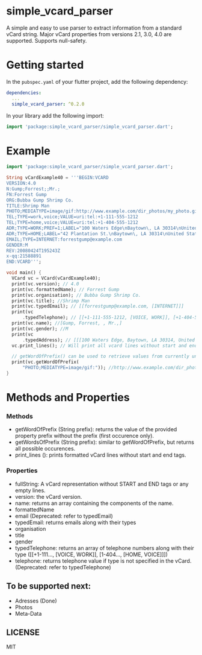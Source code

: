 # simple_vcard_parser

A simple and easy to use parser to extract information from a standard vCard string. Major vCard properties from versions 2.1, 3.0, 4.0 are supported. Supports null-safety.

# Getting started

In the `pubspec.yaml` of your flutter project, add the following
dependency:

```yaml
dependencies:
  ...
  simple_vcard_parser: ^0.2.0
```

In your library add the following import:

```dart
import 'package:simple_vcard_parser/simple_vcard_parser.dart';
```

# Example

```dart
import 'package:simple_vcard_parser/simple_vcard_parser.dart';

String vCardExample40 = '''BEGIN:VCARD
VERSION:4.0
N:Gump;Forrest;;Mr.;
FN:Forrest Gump
ORG:Bubba Gump Shrimp Co.
TITLE:Shrimp Man
PHOTO;MEDIATYPE=image/gif:http://www.example.com/dir_photos/my_photo.gif
TEL;TYPE=work,voice;VALUE=uri:tel:+1-111-555-1212
TEL;TYPE=home,voice;VALUE=uri:tel:+1-404-555-1212
ADR;TYPE=WORK;PREF=1;LABEL="100 Waters Edge\nBaytown\, LA 30314\nUnited States of America":;;100 Waters Edge;Baytown;LA;30314;United States of America
ADR;TYPE=HOME;LABEL="42 Plantation St.\nBaytown\, LA 30314\nUnited States of America":;;42 Plantation St.;Baytown;LA;30314;United States of America
EMAIL;TYPE=INTERNET:forrestgump@example.com
GENDER:M
REV:20080424T195243Z
x-qq:21588891
END:VCARD''';

void main() {
  VCard vc = VCard(vCardExample40);
  print(vc.version); // 4.0
  print(vc.formattedName); // Forrest Gump
  print(vc.organisation); // Bubba Gump Shrimp Co.
  print(vc.title); //Shrimp Man
  print(vc.typedEmail); // [[forrestgump@example.com, [INTERNET]]]
  print(vc
      .typedTelephone); // [[+1-111-555-1212, [VOICE, WORK]], [+1-404-555-1212, [HOME, VOICE]]]
  print(vc.name); //[Gump, Forrest, , Mr.,]
  print(vc.gender); //M
  print(vc
      .typedAddress); // [[[100 Waters Edge, Baytown, LA 30314, United States of America], [WORK]], [[42 Plantation St., Baytown, LA 30314, United States of America], [HOME]]]
  vc.print_lines(); // Will print all vcard lines without start and end tags

  // getWordOfPrefix() can be used to retrieve values from currently unsupported properties
  print(vc.getWordOfPrefix(
      "PHOTO;MEDIATYPE=image/gif:")); //http://www.example.com/dir_photos/my_photo.gif
}

```

# Methods and Properties
### Methods
* getWordOfPrefix (String prefix): returns the value of the provided property prefix without the prefix (first occurence only).
* getWordsOfPrefix (String prefix): similar to getWordOfPrefix, but returns all possible occurences.
* print_lines (): prints formatted vCard lines without start and end tags.

### Properties
* fullString: A vCard representation without START and END tags or any empty lines.
* version: the vCard version.
* name: returns an array containing the components of the name.
* formattedName
* email (Deprecated: refer to typedEmail)
* typedEmail: returns emails along with their types
* organisation
* title
* gender
* typedTelephone: returns an array of telephone numbers along with their type ([[+1-111..., [VOICE, WORK]], [1-404..., [HOME, VOICE]]])
* telephone: returns telephone value if type is not specified in the vCard. (Deprecated: refer to typedTelephone)

## To be supported next:
* Adresses (Done)
* Photos
* Meta-Data

## LICENSE
MIT
